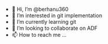 - 👋 Hi, I’m @berhanu360
- 👀 I’m interested in git implementation
- 🌱 I’m currently learning git
- 💞️ I’m looking to collaborate on ADF
- 📫 How to reach me ...

<!---
berhanu360/berhanu360 is a ✨ special ✨ repository because its `README.md` (this file) appears on your GitHub profile.
You can click the Preview link to take a look at your changes.
--->

